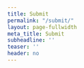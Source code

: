 ```yaml
---
title: Submit
permalink: "/submit/"
layout: page-fullwidth
meta_title: Submit
subheadline: ''
teaser: ''
header: no
---
```

<div class="typeform-widget" data-url="https://ajaykumar32.typeform.com/to/t9jViY" style="width: 100%; height: 500px;"></div> <script> (function() { var qs,js,q,s,d=document, gi=d.getElementById, ce=d.createElement, gt=d.getElementsByTagName, id="typef_orm", b="https://embed.typeform.com/"; if(!gi.call(d,id)) { js=ce.call(d,"script"); js.id=id; js.src=b+"embed.js"; q=gt.call(d,"script")[0]; q.parentNode.insertBefore(js,q) } })() </script> <div style="font-family: Sans-Serif;font-size: 12px;color: #999;opacity: 0.5; padding-top: 5px;"> </div>

